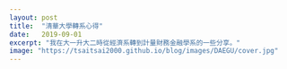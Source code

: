 ```yaml
---
layout: post
title:  "清華大學轉系心得"
date:   2019-09-01
excerpt: "我在大一升大二時從經濟系轉到計量財務金融學系的一些分享。"
image: "https://tsaitsai2000.github.io/blog/images/DAEGU/cover.jpg"
---
```

